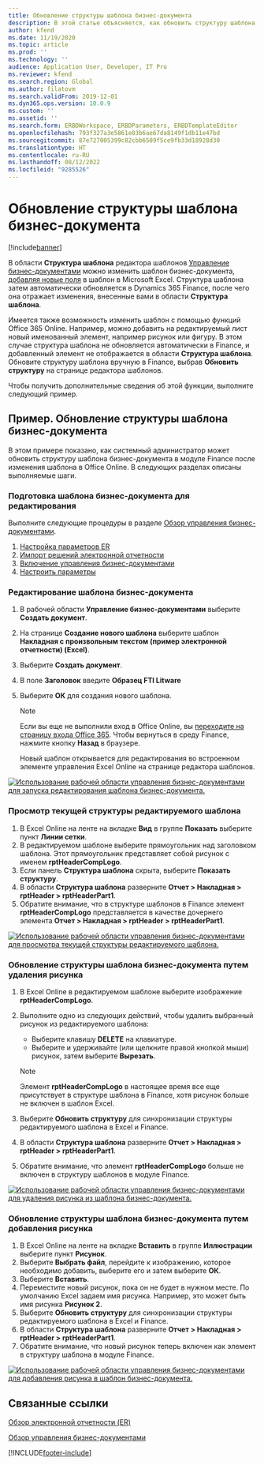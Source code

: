 ```yaml
---
title: Обновление структуры шаблона бизнес-документа
description: В этой статье объясняется, как обновить структуру шаблона бизнес-документа с помощью функции управления бизнес-документами.
author: kfend
ms.date: 11/19/2020
ms.topic: article
ms.prod: ''
ms.technology: ''
audience: Application User, Developer, IT Pro
ms.reviewer: kfend
ms.search.region: Global
ms.author: filatovm
ms.search.validFrom: 2019-12-01
ms.dyn365.ops.version: 10.0.9
ms.custom: ''
ms.assetid: ''
ms.search.form: ERBDWorkspace, ERBDParameters, ERBDTemplateEditor
ms.openlocfilehash: 793f327a3e5861e03b6ae67da8149f1db11e47bd
ms.sourcegitcommit: 87e727005399c82cbb6509f5ce9fb33d18928d30
ms.translationtype: HT
ms.contentlocale: ru-RU
ms.lasthandoff: 08/12/2022
ms.locfileid: "9285526"
---
```

# <a name="update-the-structure-of-a-business-document-template"></a>Обновление структуры шаблона бизнес-документа 

[!include[banner](../includes/banner.md)]

В области **Структура шаблона** редактора шаблонов [Управление бизнес-документами](er-business-document-management.md) можно изменить шаблон бизнес-документа, [добавляя новые поля](er-bdm-add-field-to-excel-template.md) в шаблон в Microsoft Excel. Структура шаблона затем автоматически обновляется в Dynamics 365 Finance, после чего она отражает изменения, внесенные вами в области **Структура шаблона**.

Имеется также возможность изменить шаблон с помощью функций Office 365 Online. Например, можно добавить на редактируемый лист новый именованный элемент, например рисунок или фигуру. В этом случае структура шаблона не обновляется автоматически в Finance, и добавленный элемент не отображается в области **Структура шаблона**. Обновите структуру шаблона вручную в Finance, выбрав **Обновить структуру** на странице редактора шаблонов.

Чтобы получить дополнительные сведения об этой функции, выполните следующий пример.

## <a name="example-update-the-structure-of-a-business-document-template"></a>Пример. Обновление структуры шаблона бизнес-документа

В этом примере показано, как системный администратор может обновить структуру шаблона бизнес-документа в модуле Finance после изменения шаблона в Office Online. В следующих разделах описаны выполняемые шаги.

### <a name="prepare-a-business-document-template-for-editing"></a>Подготовка шаблона бизнес-документа для редактирования

Выполните следующие процедуры в разделе [Обзор управления бизнес-документами](er-business-document-management.md).

1. [Настройка параметров ER](er-business-document-management.md#configure-er-parameters)
2. [Импорт решений электронной отчетности](er-business-document-management.md#import-er-solutions)
3. [Включение управления бизнес-документами](er-business-document-management.md#enable-business-document-management)
4. [Настроить параметры](er-business-document-management.md#configure-parameters)

### <a name="edit-a-business-document-template"></a>Редактирование шаблона бизнес-документа

1. В рабочей области **Управление бизнес-документами** выберите **Создать документ**.
2. На странице **Создание нового шаблона** выберите шаблон **Накладная с произвольным текстом (пример электронной отчетности) (Excel)**.
3. Выберите **Создать документ**.
4. В поле **Заголовок** введите **Образец FTI Litware**
5. Выберите **ОК** для создания нового шаблона.

    > [!NOTE]
    > Если вы еще не выполнили вход в Office Online, вы [переходите на страницу входа Office 365](er-business-document-management.md#frequently-asked-questions). Чтобы вернуться в среду Finance, нажмите кнопку **Назад** в браузере.

    Новый шаблон открывается для редактирования во встроенном элементе управления Excel Online на странице редактора шаблонов.

[![Использование рабочей области управления бизнес-документами для запуска редактирования шаблона бизнес-документа.](./media/er-bdm-update-structure1.gif)](./media/er-bdm-update-structure1.gif)

### <a name="review-the-current-structure-of-the-editable-template"></a>Просмотр текущей структуры редактируемого шаблона

1. В Excel Online на ленте на вкладке **Вид** в группе **Показать** выберите пункт **Линии сетки**.
2. В редактируемом шаблоне выберите прямоугольник над заголовком шаблона. Этот прямоугольник представляет собой рисунок с именем **rptHeaderCompLogo**.
3. Если панель **Структура шаблона** скрыта, выберите **Показать структуру**.
4. В области **Структура шаблона** разверните **Отчет \> Накладная \> rptHeader \> rptHeaderPart1**.
5. Обратите внимание, что в структуре шаблонов в Finance элемент **rptHeaderCompLogo** представляется в качестве дочернего элемента **Отчет \> Накладная \> rptHeader \> rptHeaderPart1**.

[![Использование рабочей области управления бизнес-документами для просмотра текущей структуры редактируемого шаблона.](./media/er-bdm-update-structure2.gif)](./media/er-bdm-update-structure2.gif)

### <a name="update-the-structure-of-a-business-document-template-by-deleting-a-picture"></a>Обновление структуры шаблона бизнес-документа путем удаления рисунка

1. В Excel Online в редактируемом шаблоне выберите изображение **rptHeaderCompLogo**.
2. Выполните одно из следующих действий, чтобы удалить выбранный рисунок из редактируемого шаблона:

    - Выберите клавишу **DELETE** на клавиатуре.
    - Выберите и удерживайте (или щелкните правой кнопкой мыши) рисунок, затем выберите **Вырезать**.

    > [!NOTE]
    > Элемент **rptHeaderCompLogo** в настоящее время все еще присутствует в структуре шаблона в Finance, хотя рисунок больше не включен в шаблон Excel.

3. Выберите **Обновить структуру** для синхронизации структуры редактируемого шаблона в Excel и Finance.
4. В области **Структура шаблона** разверните **Отчет \> Накладная \> rptHeader \> rptHeaderPart1**.
5. Обратите внимание, что элемент **rptHeaderCompLogo** больше не включен в структуру шаблонов в модуле Finance.

[![Использование рабочей области управления бизнес-документами для удаления рисунка из шаблона бизнес-документа.](./media/er-bdm-update-structure3.gif)](./media/er-bdm-update-structure3.gif)

### <a name="update-the-structure-of-a-business-document-template-by-adding-a-picture"></a>Обновление структуры шаблона бизнес-документа путем добавления рисунка

1. В Excel Online на ленте на вкладке **Вставить** в группе **Иллюстрации** выберите пункт **Рисунок**.
2. Выберите **Выбрать файл**, перейдите к изображению, которое необходимо добавить, выберите его и затем выберите **ОК**.
3. Выберите **Вставить**.
4. Переместите новый рисунок, пока он не будет в нужном месте. По умолчанию Excel задаем имя рисунка. Например, это может быть имя рисунка **Рисунок 2**.
5. Выберите **Обновить структуру** для синхронизации структуры редактируемого шаблона в Excel и Finance.
6. В области **Структура шаблона** разверните **Отчет \> Накладная \> rptHeader \> rptHeaderPart1**.
7. Обратите внимание, что новый рисунок теперь включен как элемент в структуру шаблона в модуле Finance.

[![Использование рабочей области управления бизнес-документами для добавления рисунка в шаблон бизнес-документа.](./media/er-bdm-update-structure4.gif)](./media/er-bdm-update-structure4.gif)

## <a name="related-links"></a>Связанные ссылки

[Обзор электронной отчетности (ER)](general-electronic-reporting.md)

[Обзор управления бизнес-документами](er-business-document-management.md)


[!INCLUDE[footer-include](../../../includes/footer-banner.md)]
